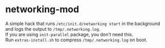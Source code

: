 # networking-mod
A simple hack that runs `/etc/init.d/networking start` in the background and logs the output to `/tmp/.networking.log`.  
If you are using `init-parallel` package, you don't need this.  
Run `extras-install.sh` to compress `/tmp/.networking.log` on boot.
